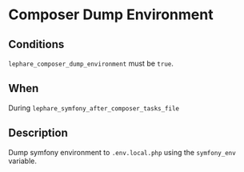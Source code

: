 # Composer Dump Environment

## Conditions

`lephare_composer_dump_environment` must be `true`.

## When

During `lephare_symfony_after_composer_tasks_file`

## Description

Dump symfony environment to `.env.local.php` using the `symfony_env` variable.
